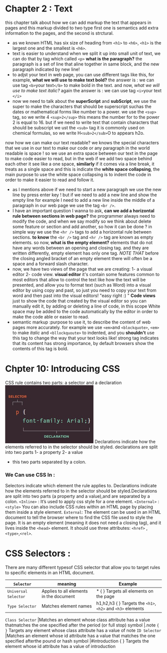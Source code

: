 # Chapter 2 : Text
this chapter talk about how we can add markup the text that appears in pages and this markup divided to two type first one is semantics add extra information to the pages, and the second is strctural.
* as we known HTML  has six size of heading from `<h1>` to `<h6>`, `<h1>` is the largest one and the smallest is `<h6>`.
* text is easier to understand when we split it up into small unit of text, we can do that by tag which called `<p>`
**what is the paragraph?** the paragraph is a set of line that aline together in same block, and the new paragraph indicated by new line!
* to adjst your text in web page, you can use different tags like this, for example, **what we will use to make text bold?**
the answer is : we can use tag `<b>`your text`</b>` to make bold in the text.
and now, *what we will use to make text italic?*
again the answer is : we can use tag `<i>`your text `</i>` 
* now we need to talk about the **superScript** and **subScript**, we use the super to make the characters that should be superscript suchas the  dates or mathematical forms like number to a power.  we use the `<sup>` tag, so we write 4 `<sup>2</sup>` this means the number for to the power 2 is equal to 16. 
but if we need to write text that contain characters that should be subscript we ust the `<sub>` tag it is commonly used on chemical
formulas, so we write H`<sub>2</sub>`O to appears h2o.

now how we can make our text readable? 
we knows the special characters that we use in our text to make our code or any paragraph in the world readable is space !
so we use an extra space between our text in the page to make code easier to read, but in the web if we add two space behind each other it see like a one space, **similarly** if it comes via a line break, it treats as a single space and this is indicate the **white space collapsing**, the main purpose to use the white space collapsing is to indent the code in order to make it easier to read and follow it.
* as I mentions above if we need to start a new paragraph we use the new line by press enter key ! but if we need to add a new line and show the empty line for example I need to add a new line inside the
middle of a paragraph in our web page we use the tag `<br />`.
*  I have an important question I wanna to ask, **can we add a horizontal rule between sections in web page?**
the programmer always need to modify the code, and when we say modify so we think about delete some feature or section and add another, so how it can be done ? in simple way we use the `<hr />` tags to add a
horizontal rule between sections.
**to know** the `<br />` tag and `<hr />` tag are known as empty elements.
so now, **what is the empty element?**
elements that do not have any words between an opening and closing tag. and they are written differently, empty element has only one tag. 
*NOTE THAT* before the closing angled bracket of an empty element there will often be a space and a forward slash character.
*  now, we have two views of the page that we are creating:
1- a visual editor 2- code view.
**visual editor** it's contain some features common to most editors
that allow to control the text like how the text will be presented, and allow you to format text (such as Word) into a visual editor by using copy and past, so just you need to copy your text from word and then past into the visual editors! "easy right :) "
**Code views** just to  show the code that created by the visual editor so you can manually edit it, by adding or deleting a line of code, in this scope White space may be added to the code automatically by the editor in order to make the code able or easier to read.
* semantic markup :purpose to use it, to describe the content of web pages more accurately. for example we use `<em>`and `<blockquote>`, `<em>` to make *italic* and `<bllockquoute>` to indented, and you **shouldn't** 
use this tag to change the way that your text looks like!
strong tag indicates that its content has strong importance, by default browsers show the contents of this tag is bold.
# Chpter 10: Introducing CSS
CSS rule contains two parts: a selector and a declaration
![figure1](CSS1.jpg)
Declarations indicate how the elements referred to in the selector should be styled. declarations are split into two parts 
1- a property 
2- a value 
* this two parts  separated by a colon.
### We Can use CSS In :
Selectors indicate which element the rule applies to. Declarations indicate how the elements referred to in the selector should be styled.Declarations are split into two parts (a property and a value),and are separated by a colon.
`<Inline>` : It’s used to apply css style for a one element. 
`<Internal>` : `<style>` You can also include CSS rules within an HTML page by placing them inside a style element.
 `External`: The <link> element can be used in an HTML document to tell the browser where to find the CSS file used to style the page. It is an empty element (meaning it does not need a closing tag), and it lives inside the `<head>` element. 
 It should use three attributes: `<href>` ,`<type>`,`<rel>`.

 # CSS Selectors :
 There are many different typesof CSS selector that allow you to target rules to specific elements in an HTML document.

 `Selector` |         meaning  |       Example
 ---------- |----------        |-------       
 `Universal Selector` |Applies to all elements in the document| * { } Targets all elements on the page
 `Type Selector` |Matches element names |h1,h2,h3 { } Targets the `<h1>`, `<h2>` and `<h3>` elements

 `Class Selector`   |Matches an element whose class attribute has a value thatmatches the one specified after the period (or full stop) symbol |.note `{ }` Targets any element whose class attribute has a value of note
 `ID Selector`    |Matches an element whose id attribute has a value that matches the one specified afterthe pound or hash symbol    |#introduction { } Targets the element whose id attribute has a value of introduction

